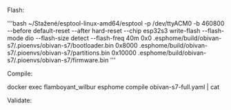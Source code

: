 
Flash:

'''bash
 ~/Stažené/esptool-linux-amd64/esptool -p /dev/ttyACM0 -b 460800 --before default-reset --after hard-reset --chip esp32s3 write-flash --flash-mode dio --flash-size detect --flash-freq 40m 0x0 .esphome/build/obivan-s7/.pioenvs/obivan-s7/bootloader.bin 0x8000 .esphome/build/obivan-s7/.pioenvs/obivan-s7/partitions.bin 0x10000 .esphome/build/obivan-s7/.pioenvs/obivan-s7/firmware.bin
'''

Compile:

docker exec flamboyant_wilbur esphome compile obivan-s7-full.yaml | cat

Validate:

